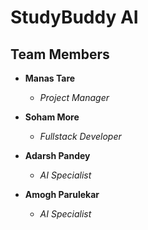 # StudyBuddy AI

## Team Members

- **Manas Tare**
  - *Project Manager*

- **Soham More**
  - *Fullstack Developer*

- **Adarsh Pandey**
  - *AI Specialist*

- **Amogh Parulekar**
  - *AI Specialist*
